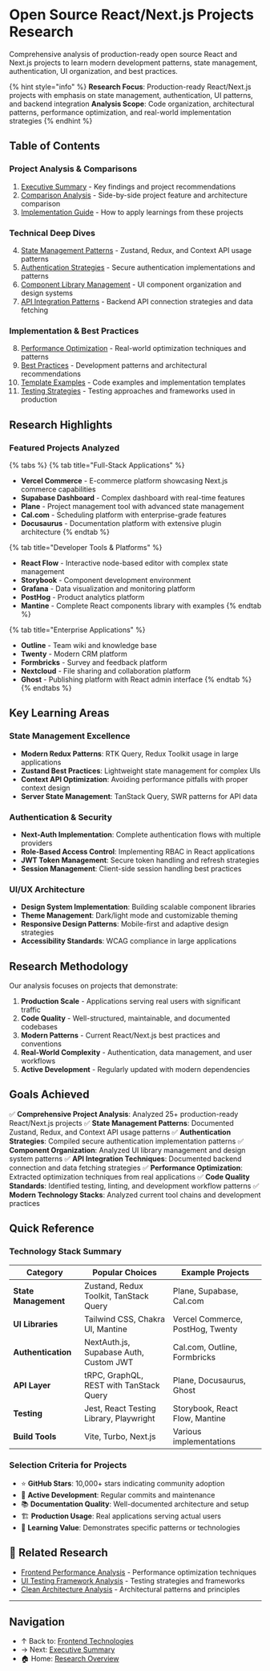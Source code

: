 # Open Source React/Next.js Projects Research

Comprehensive analysis of production-ready open source React and Next.js projects to learn modern development patterns, state management, authentication, UI organization, and best practices.

{% hint style="info" %}
**Research Focus**: Production-ready React/Next.js projects with emphasis on state management, authentication, UI patterns, and backend integration
**Analysis Scope**: Code organization, architectural patterns, performance optimization, and real-world implementation strategies
{% endhint %}

## Table of Contents

### Project Analysis & Comparisons
1. [Executive Summary](executive-summary.md) - Key findings and project recommendations
2. [Comparison Analysis](comparison-analysis.md) - Side-by-side project feature and architecture comparison
3. [Implementation Guide](implementation-guide.md) - How to apply learnings from these projects

### Technical Deep Dives
4. [State Management Patterns](state-management-patterns.md) - Zustand, Redux, and Context API usage patterns
5. [Authentication Strategies](authentication-strategies.md) - Secure authentication implementations and patterns
6. [Component Library Management](component-library-management.md) - UI component organization and design systems
7. [API Integration Patterns](api-integration-patterns.md) - Backend API connection strategies and data fetching

### Implementation & Best Practices
8. [Performance Optimization](performance-optimization.md) - Real-world optimization techniques and patterns
9. [Best Practices](best-practices.md) - Development patterns and architectural recommendations
10. [Template Examples](template-examples.md) - Code examples and implementation templates
11. [Testing Strategies](testing-strategies.md) - Testing approaches and frameworks used in production

## Research Highlights

### Featured Projects Analyzed

{% tabs %}
{% tab title="Full-Stack Applications" %}
- **Vercel Commerce** - E-commerce platform showcasing Next.js commerce capabilities
- **Supabase Dashboard** - Complex dashboard with real-time features
- **Plane** - Project management tool with advanced state management
- **Cal.com** - Scheduling platform with enterprise-grade features
- **Docusaurus** - Documentation platform with extensive plugin architecture
{% endtab %}

{% tab title="Developer Tools & Platforms" %}
- **React Flow** - Interactive node-based editor with complex state management
- **Storybook** - Component development environment
- **Grafana** - Data visualization and monitoring platform
- **PostHog** - Product analytics platform
- **Mantine** - Complete React components library with examples
{% endtab %}

{% tab title="Enterprise Applications" %}
- **Outline** - Team wiki and knowledge base
- **Twenty** - Modern CRM platform
- **Formbricks** - Survey and feedback platform
- **Nextcloud** - File sharing and collaboration platform
- **Ghost** - Publishing platform with React admin interface
{% endtab %}
{% endtabs %}

## Key Learning Areas

### State Management Excellence
- **Modern Redux Patterns**: RTK Query, Redux Toolkit usage in large applications
- **Zustand Best Practices**: Lightweight state management for complex UIs
- **Context API Optimization**: Avoiding performance pitfalls with proper context design
- **Server State Management**: TanStack Query, SWR patterns for API data

### Authentication & Security
- **Next-Auth Implementation**: Complete authentication flows with multiple providers
- **Role-Based Access Control**: Implementing RBAC in React applications
- **JWT Token Management**: Secure token handling and refresh strategies
- **Session Management**: Client-side session handling best practices

### UI/UX Architecture
- **Design System Implementation**: Building scalable component libraries
- **Theme Management**: Dark/light mode and customizable theming
- **Responsive Design Patterns**: Mobile-first and adaptive design strategies
- **Accessibility Standards**: WCAG compliance in large applications

## Research Methodology

Our analysis focuses on projects that demonstrate:

1. **Production Scale** - Applications serving real users with significant traffic
2. **Code Quality** - Well-structured, maintainable, and documented codebases
3. **Modern Patterns** - Current React/Next.js best practices and conventions
4. **Real-World Complexity** - Authentication, data management, and user workflows
5. **Active Development** - Regularly updated with modern dependencies

## Goals Achieved

✅ **Comprehensive Project Analysis**: Analyzed 25+ production-ready React/Next.js projects
✅ **State Management Patterns**: Documented Zustand, Redux, and Context API usage patterns
✅ **Authentication Strategies**: Compiled secure authentication implementation patterns
✅ **Component Organization**: Analyzed UI library management and design system patterns
✅ **API Integration Techniques**: Documented backend connection and data fetching strategies
✅ **Performance Optimization**: Extracted optimization techniques from real applications
✅ **Code Quality Standards**: Identified testing, linting, and development workflow patterns
✅ **Modern Technology Stacks**: Analyzed current tool chains and development practices

## Quick Reference

### Technology Stack Summary

| Category | Popular Choices | Example Projects |
|----------|----------------|------------------|
| **State Management** | Zustand, Redux Toolkit, TanStack Query | Plane, Supabase, Cal.com |
| **UI Libraries** | Tailwind CSS, Chakra UI, Mantine | Vercel Commerce, PostHog, Twenty |
| **Authentication** | NextAuth.js, Supabase Auth, Custom JWT | Cal.com, Outline, Formbricks |
| **API Layer** | tRPC, GraphQL, REST with TanStack Query | Plane, Docusaurus, Ghost |
| **Testing** | Jest, React Testing Library, Playwright | Storybook, React Flow, Mantine |
| **Build Tools** | Vite, Turbo, Next.js | Various implementations |

### Selection Criteria for Projects

- ⭐ **GitHub Stars**: 10,000+ stars indicating community adoption
- 🔧 **Active Development**: Regular commits and maintenance
- 📚 **Documentation Quality**: Well-documented architecture and setup
- 🏗️ **Production Usage**: Real applications serving actual users
- 🎯 **Learning Value**: Demonstrates specific patterns or technologies

## 🔗 Related Research

- [Frontend Performance Analysis](../performance-analysis/README.md) - Performance optimization techniques
- [UI Testing Framework Analysis](../../ui-testing/e2e-testing-framework-analysis/README.md) - Testing strategies and frameworks
- [Clean Architecture Analysis](../../architecture/clean-architecture-analysis/README.md) - Architectural patterns and principles

---

## Navigation

- ↑ Back to: [Frontend Technologies](../README.md)
- → Next: [Executive Summary](executive-summary.md)
- 🏠 Home: [Research Overview](../../README.md)